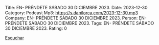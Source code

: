 Title: EN- PRÉNDETE SÁBADO 30 DICIEMBRE 2023.
Date: 2023-12-30
Category: Podcast
Mp3: https://s.danilorca.com/2023-12-30.mp3
Company: EN- PRÉNDETE SÁBADO 30 DICIEMBRE 2023.
Person: EN- PRÉNDETE SÁBADO 30 DICIEMBRE 2023.
Tags: EN- PRÉNDETE SÁBADO 30 DICIEMBRE 2023.
Rating: 0

<a href="https://s.danilorca.com/2023-12-30.mp3" type="audio/mpeg">
Escuchar
</a>
